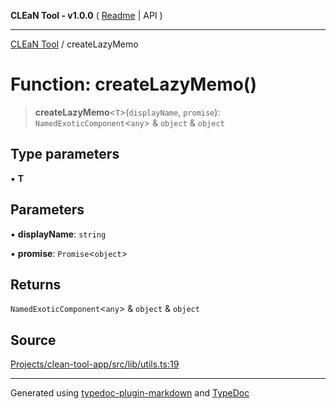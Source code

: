 **CLEaN Tool - v1.0.0** ( [Readme](../README.md) \| API )

***

[CLEaN Tool](../exports.md) / createLazyMemo

# Function: createLazyMemo()

> **createLazyMemo**\<`T`\>(`displayName`, `promise`): `NamedExoticComponent`\<`any`\> & `object` & `object`

## Type parameters

▪ **T**

## Parameters

▪ **displayName**: `string`

▪ **promise**: `Promise`\<`object`\>

## Returns

`NamedExoticComponent`\<`any`\> & `object` & `object`

## Source

[Projects/clean-tool-app/src/lib/utils.ts:19](https://github.com/yuckyh/clean-tool-app/)

***

Generated using [typedoc-plugin-markdown](https://www.npmjs.com/package/typedoc-plugin-markdown) and [TypeDoc](https://typedoc.org/)
